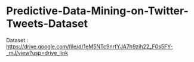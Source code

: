 # Predictive-Data-Mining-on-Twitter-Tweets-Dataset

Dataset : https://drive.google.com/file/d/1eM5NTc9nrfYJA7h9zih22_F0s5FY-_mJ/view?usp=drive_link

